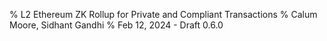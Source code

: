 % L2 Ethereum ZK Rollup for Private and Compliant Transactions
% Calum Moore, Sidhant Gandhi
% Feb 12, 2024 - Draft 0.6.0
